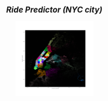 <h2 align= "center"><em>Ride Predictor (NYC city)</em></h2>

<div align="center">
  <img height="200" src="https://github.com/shreyjain99/RidePredictor/blob/main/src%20files/New_york.gif"/>
</div>

###
